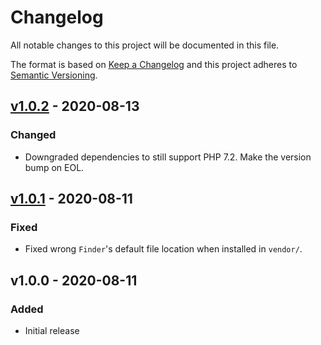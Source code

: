 # Changelog

All notable changes to this project will be documented in this file.

The format is based on [Keep a Changelog](https://keepachangelog.com/en/1.0.0/)
and this project adheres to [Semantic Versioning](https://semver.org/spec/v2.0.0.html).

## [v1.0.2](https://github.com/paulbalandan/liaison-cs-config/compare/v1.0.1...v1.0.2) - 2020-08-13

### Changed

- Downgraded dependencies to still support PHP 7.2. Make the version bump on EOL.

## [v1.0.1](https://github.com/paulbalandan/liaison-cs-config/compare/v1.0.0...v1.0.1) - 2020-08-11

### Fixed

- Fixed wrong `Finder`'s default file location when installed in `vendor/`.

## v1.0.0 - 2020-08-11

### Added

- Initial release
